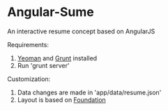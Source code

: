 Angular-Sume
============

An interactive resume concept based on AngularJS

Requirements:
1. [Yeoman](https://yeoman.io) and [Grunt](http:/gruntjs.com) installed
2. Run 'grunt server'

Customization:
1. Data changes are made in 'app/data/resume.json'
2. Layout is based on [Foundation](http://foundation.zurb.com/)
